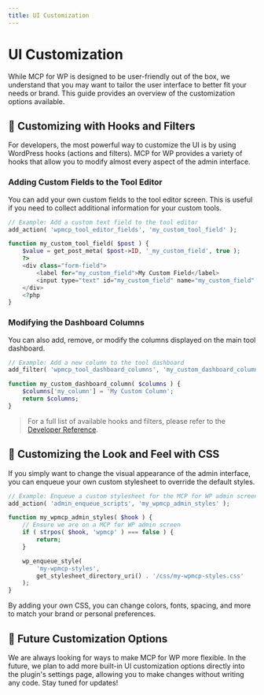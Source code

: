 ```yaml
---
title: UI Customization
---
```


# UI Customization

While MCP for WP is designed to be user-friendly out of the box, we understand that you may want to tailor the user interface to better fit your needs or brand. This guide provides an overview of the customization options available.

## <strong>🧰 Customizing with Hooks and Filters</strong>

For developers, the most powerful way to customize the UI is by using WordPress hooks (actions and filters). MCP for WP provides a variety of hooks that allow you to modify almost every aspect of the admin interface.

### Adding Custom Fields to the Tool Editor

You can add your own custom fields to the tool editor screen. This is useful if you need to collect additional information for your custom tools.

```php
// Example: Add a custom text field to the tool editor
add_action( 'wpmcp_tool_editor_fields', 'my_custom_tool_field' );

function my_custom_tool_field( $post ) {
    $value = get_post_meta( $post->ID, '_my_custom_field', true );
    ?>
    <div class="form-field">
        <label for="my_custom_field">My Custom Field</label>
        <input type="text" id="my_custom_field" name="my_custom_field" value="<?php echo esc_attr( $value ); ?>">
    </div>
    <?php
}
```

### Modifying the Dashboard Columns

You can also add, remove, or modify the columns displayed on the main tool dashboard.

```php
// Example: Add a new column to the tool dashboard
add_filter( 'wpmcp_tool_dashboard_columns', 'my_custom_dashboard_column' );

function my_custom_dashboard_column( $columns ) {
    $columns['my_column'] = 'My Custom Column';
    return $columns;
}
```

> For a full list of available hooks and filters, please refer to the [Developer Reference](../reference/hooks-and-filters).

## <strong>🎨 Customizing the Look and Feel with CSS</strong>

If you simply want to change the visual appearance of the admin interface, you can enqueue your own custom stylesheet to override the default styles.

```php
// Example: Enqueue a custom stylesheet for the MCP for WP admin screens
add_action( 'admin_enqueue_scripts', 'my_wpmcp_admin_styles' );

function my_wpmcp_admin_styles( $hook ) {
    // Ensure we are on a MCP for WP admin screen
    if ( strpos( $hook, 'wpmcp' ) === false ) {
        return;
    }

    wp_enqueue_style(
        'my-wpmcp-styles',
        get_stylesheet_directory_uri() . '/css/my-wpmcp-styles.css'
    );
}
```

By adding your own CSS, you can change colors, fonts, spacing, and more to match your brand or personal preferences.

## <strong>🚀 Future Customization Options</strong>

We are always looking for ways to make MCP for WP more flexible. In the future, we plan to add more built-in UI customization options directly into the plugin's settings page, allowing you to make changes without writing any code. Stay tuned for updates! 